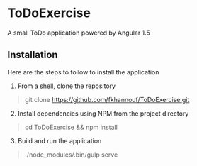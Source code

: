 # ToDoExercise

A small ToDo application powered by Angular 1.5

## Installation

Here are the steps to follow to install the application

1. From a shell, clone the repository
> git clone https://github.com/fkhannouf/ToDoExercise.git

2. Install dependencies using NPM from the project directory
> cd ToDoExercise && npm install

3. Build and run the application
> ./node_modules/.bin/gulp serve

